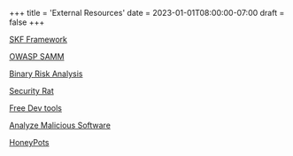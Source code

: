 +++
title = 'External Resources'
date = 2023-01-01T08:00:00-07:00
draft = false
+++


[SKF Framework](https://github.com/Security-Knowledge-Framework/SKF-requirements-tool)

[OWASP SAMM](https://owaspsamm.org/resources/)

[Binary Risk Analysis](https://binary.protect.io)

[Security Rat](https://owasp.org/www-project-securityrat/)

[Free Dev tools](https://github.com/ripienaar/free-for-dev)

[Analyze Malicious Software](https://zeltser.com/malware-analysis-cheat-sheet/)

[HoneyPots](https://github.com/paralax/awesome-honeypots)



